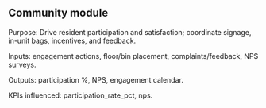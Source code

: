 ## Community module

Purpose: Drive resident participation and satisfaction; coordinate signage, in-unit bags, incentives, and feedback.

Inputs: engagement actions, floor/bin placement, complaints/feedback, NPS surveys.

Outputs: participation %, NPS, engagement calendar.

KPIs influenced: participation_rate_pct, nps.


